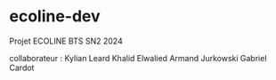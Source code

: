 # ecoline-dev
 Projet ECOLINE BTS SN2 2024

collaborateur : 
 Kylian Leard
 Khalid Elwalied 
 Armand Jurkowski
 Gabriel Cardot
